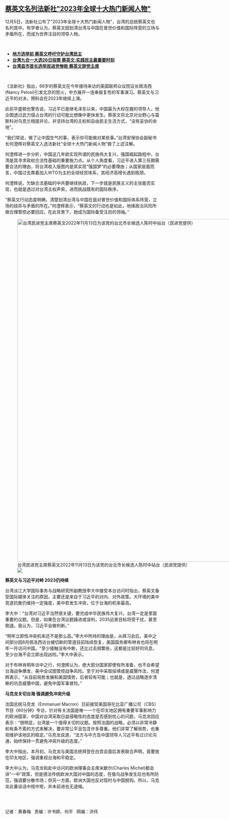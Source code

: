 <!--1670354580000-->
[蔡英文名列法新社"2023年全球十大热门新闻人物"](https://www.rfa.org/mandarin/yataibaodao/gangtai/hcm-12062022140636.html)
------

<p>12月5日，法新社公布了"2023年全球十大热门新闻人物"，台湾的总统蔡英文也名列其中。有学者认为，蔡英文因划清台湾与中国在普世价值和国际阵营的立场与矛盾所在，而成为世界注目的领导人物。</p><p><span class="result-title"> </span></p><ul><li><a href="https://www.rfa.org/mandarin/Xinwen/wug-11122022161206.html"><strong>地方选举前 蔡英文呼吁守护台湾民主</strong></a></li><li><strong><a href="https://www.rfa.org/mandarin/Xinwen/cmh1-11252022211625.html">台湾九合一大选26日投票 蔡英文:实践民主最重要时刻</a></strong></li><li><strong><a href="https://www.rfa.org/mandarin/yataibaodao/gangtai/m1126hx-11262022141955.html">台湾县市首长选举民进党惨败 蔡英文辞党主席</a></strong></li></ul><p><span class="result-title"> </span></p><p>《法新社》指出，66岁的蔡英文在今年接待来访的美国联邦众议院议长佩洛西(Nancy Pelosi)引发北京的怒火，中方展开一连串报复性的军事演习。蔡英文与习近平的对决，预料会在2023年继续上演。</p><p>此前华盛顿也警告说，习近平已是继毛泽东以来，中国最为大权在握的领导人，他企图透过武力侵占台湾的行动可能比想像中更快发生。蔡英文将北京对台野心与莫斯科对乌克兰相提并论，并坚持台湾的主权和自由民主生活方式，“没有妥协的余地”。</p><p>“我们常说，做了让中国生气的事，表示你可能做对某些事。”台湾安保协会副秘书长何澄辉对蔡英文入选法新社“全球十大热门新闻人物”做了上述注解。</p><p>何澄辉进一步分析，中国这几年欲实现所谓的民族伟大复兴，强国崛起路程中，台湾是其寻求政权合法性基础的重要施力点。从个人角度看，习近平进入第三任期需要合法的理由，将台湾收入版图内是其实现“强国梦”的必要理由；从国家层面而言，中国过去靠着加入WTO为主的全球经贸体系，其经济高增长遇到瓶颈。</p><p>何澄辉说，欠缺合法基础的中共要继续执政，下一步就是民族主义的主张能否实现，也就是透过对台湾主权声索，进而挑战既有的国际秩序。</p><p>“蔡英文行动态度明确，清楚划清台湾与中国在面对普世价值和国际体系阵营，立场的歧异与矛盾的所在。”何澄辉表示，“蔡英文的行动也是如此，地缘政治风险所做合理管控必要回应。在此背景下，她成为国际备受注目的领袖。”</p><p><figure class="image-richtext image-inline captioned" style="width:1280px;"><img alt="台湾民进党主席蔡英文2022年11月13日为该党的台北市长候选人陈时中站台（民进党提供）" height="1116" src="https://www.rfa.org/mandarin/yataibaodao/gangtai/hcm-12062022140636.html/hcm1206.jpg/@@images/eb1a7a28-00ec-4b14-99f8-dc3e3740d3ac.jpeg" title="hcm1206.jpg" width="1280"/><figcaption class="image-caption">台湾民进党主席蔡英文2022年11月13日为该党的台北市长候选人陈时中站台（民进党提供）</figcaption><small></small><div id="zoomattribute"><a data-caption="台湾民进党主席蔡英文2022年11月13日为该党的台北市长候选人陈时中站台（民进党提供）" data-fancybox="" href="https://www.rfa.org/mandarin/yataibaodao/gangtai/hcm-12062022140636.html/hcm1206.jpg" id="single_image" title="台湾民进党主席蔡英文2022年11月13日为该党的台北市长候选人陈时中站台（民进党提供）"><img src="/++plone++rfa-resources/img/icon-zoom.png"/></a></div></figure></p><p><strong>蔡英文与习近平对峙 2023仍持续</strong></p><p>台湾淡江大学国际事务与战略研究所副教授李大中接受本台访问时指出，蔡英文备受国际媒体关注的原因，主要还是来自于习近平的对内、对外政策。大环境的美中竞逐抗衡仍维持一定强度，美中若发生冲突，位于台海的机率最高。</p><p>李大中：“台湾对习近平当然很关键，要完成中华民族伟大复兴，台湾一定是里面重要的议题。但是，如果在台湾议题躁进或误判，2035远景目标将受干扰，甚至倒退。我认为，习近平会做判断。”</p><p>“明年立即性冲突机率还不是那么高。”李大中所持的理由是，从拜习会后，美中之间部分因8月佩洛西访台被切断的管道目前陆续恢复，美国国务卿布林肯也将在明年一月访问中国。“至少接触没有中断，还比过去频繁些，这都是比较好的讯息，至少台海不会立即出现凶险。”李大中表示。</p><p>对于布林肯明年访中之行，何澄辉认为，绝大部分国家即使有所准备，也不会希望台海战争爆发，美中会试图管控战争风险。至于对中采取绥靖或是威慑作法，何澄辉表示，“从目前局势发展和美国情势，后者较有可能；也就是，透过战略逐步清晰的讯息威慑中国，避免中国军事冒险。”</p><p><strong>马克龙关切台海 强调避免冲突升级</strong></p><p>法国总统马克龙（Emmanuel Macron）日前接受美国哥伦比亚广播公司（CBS）节目《60分钟》专访，针对有关法国是唯一一个在印太地区拥有重要军事影响力的欧洲国家，中国对台湾采取日益侵略性的态度是否感到忧心的问题，马克龙回应表示：“很明显，台湾是一个值得关切的议题。按照法国的战略，必须以非常冷静和有条不紊的方式来解决，要非常公平且包含许多尊重。他们非常了解局势，也重视维护该地区的稳定。”马克龙说道，“法方与中方及中国领导人习近平有过讨论沟通，始终保持一贯避免冲突升级的态度。”</p><p>李大中指出，本月初，马克龙与美国总统拜登在白宫会面后发表联合声明，首要放在印太地区，强调重视台海和平稳定。</p><p>李大中认为，马克龙和赴中访问的欧洲理事会主席米歇尔(Charles Michel)都会讲“一中”政策，但是德法传统欧洲大国对中国的态度，在俄乌战争发生后也有所防范，强调要分散市场；但另一方面，欧洲大国也反对现时与中国脱钩。所以，马克龙此番谈话中规中矩，并未前进也无退缩。</p><p><span class="result-title"> </span></p><p><br/>记者：黄春梅   责编：许书婷、何平   网编：洪伟</p>
